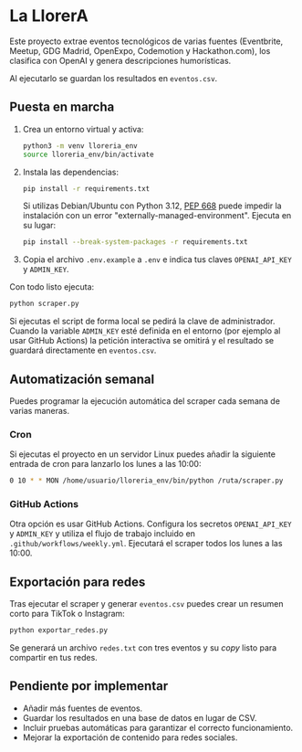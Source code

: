 # La LlorerA

Este proyecto extrae eventos tecnológicos de varias fuentes (Eventbrite, Meetup, GDG Madrid, OpenExpo, Codemotion y Hackathon.com), los clasifica con OpenAI y genera descripciones humorísticas.

Al ejecutarlo se guardan los resultados en `eventos.csv`.

## Puesta en marcha

1. Crea un entorno virtual y activa:
   ```bash
   python3 -m venv lloreria_env
   source lloreria_env/bin/activate
   ```
2. Instala las dependencias:
   ```bash
   pip install -r requirements.txt
   ```
   Si utilizas Debian/Ubuntu con Python 3.12, [PEP 668](https://peps.python.org/pep-0668/)
   puede impedir la instalación con un error "externally-managed-environment". Ejecuta en
   su lugar:
   ```bash
   pip install --break-system-packages -r requirements.txt
   ```
3. Copia el archivo `.env.example` a `.env` e indica tus claves `OPENAI_API_KEY` y `ADMIN_KEY`.

Con todo listo ejecuta:
```bash
python scraper.py
```
Si ejecutas el script de forma local se pedirá la clave de administrador.
Cuando la variable `ADMIN_KEY` esté definida en el entorno (por ejemplo al
usar GitHub Actions) la petición interactiva se omitirá y el resultado se
guardará directamente en `eventos.csv`.

## Automatización semanal

Puedes programar la ejecución automática del scraper cada semana de varias maneras.

### Cron
Si ejecutas el proyecto en un servidor Linux puedes añadir la siguiente entrada de cron para lanzarlo los lunes a las 10:00:
```bash
0 10 * * MON /home/usuario/lloreria_env/bin/python /ruta/scraper.py
```

### GitHub Actions
Otra opción es usar GitHub Actions. Configura los secretos `OPENAI_API_KEY` y `ADMIN_KEY` y utiliza el flujo de trabajo incluido en `.github/workflows/weekly.yml`. Ejecutará el scraper todos los lunes a las 10:00.

## Exportación para redes

Tras ejecutar el scraper y generar `eventos.csv` puedes crear un resumen corto para TikTok o Instagram:
```bash
python exportar_redes.py
```
Se generará un archivo `redes.txt` con tres eventos y su *copy* listo para compartir en tus redes.

## Pendiente por implementar

- Añadir más fuentes de eventos.
- Guardar los resultados en una base de datos en lugar de CSV.
- Incluir pruebas automáticas para garantizar el correcto funcionamiento.
- Mejorar la exportación de contenido para redes sociales.
